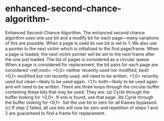 # enhanced-second-chance-algorithm-
 Enhanced Second-Chance Algorithm. The enhanced second chance algorithm uses one use bit and a modify bit for each page—many variations of this are possible. When a page is used its use bit is set to 1. We also use a pointer to the next victim which is initialized to the ﬁrst page/frame. When a page is loaded, the next victim pointer will be set to the next frame after the one just loaded. The list of pages is considered as a circular queue. When a page is considered for replacement, the bit pairs for each page are considered &lt;ref,mod>: &lt;0,0> neither recently used nor modiﬁed, best! &lt;0,1> modiﬁed but not recently used, will need to be written. &lt;1,0> recently used but clean—likely to be used again. &lt;1,1> both—likely to be used again and will need to be written. There are three loops through the circular buffer containing these bits that may be used. They are: (a) Cycle through the buffer looking for &lt;0,0>. If one is found, use that page. (b) Cycle through the buffer looking for &lt;0,1>. Set the use bit to zero for all frames bypassed. (c) If step 2 failed, all use bits will now be zero and repetition of steps 1 and 2 are guaranteed to ﬁnd a frame for replacement.
